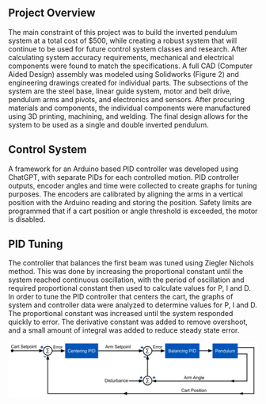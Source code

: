 ## Project Overview

The main constraint of this project was to build the inverted pendulum system at a total cost of $500, while creating a robust system that will continue to be used for future control system classes and research. After calculating system accuracy requirements, mechanical and electrical components were found to match the specifications. A full CAD (Computer Aided Design) assembly was modeled using Solidworks (Figure 2) and engineering drawings created for individual parts. The subsections of the system are the steel base, linear guide system, motor and belt drive, pendulum arms and pivots, and electronics and sensors. After procuring materials and components, the individual components were manufactured using 3D printing, machining, and welding. The final design allows for the system to be used as a single and double inverted pendulum.

## Control System

A framework for an Arduino based PID controller was developed using ChatGPT, with separate PIDs for each controlled motion. PID controller outputs, encoder angles and time were collected to create graphs for tuning purposes. The encoders are calibrated by aligning the arms in a vertical position with the Arduino reading and storing the position. Safety limits are programmed that if a cart position or angle threshold is exceeded, the motor is disabled.

## PID Tuning

The controller that balances the first beam was tuned using Ziegler Nichols method. This was done by increasing the proportional constant until the system reached continuous oscillation, with the period of oscillation and required proportional constant then used to calculate values for P, I and D. In order to tune the PID controller that centers the cart, the graphs of system and controller data were analyzed to determine values for P, I and D. The proportional constant was increased until the system responded quickly to error. The derivative constant was added to remove overshoot, and a small amount of integral was added to reduce steady state error.

![Alt text](images/BD_Single_Centering.png)
